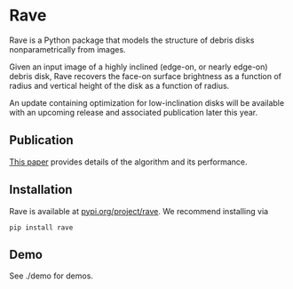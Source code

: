 # Rave

Rave is a Python package that models the structure of debris disks nonparametrically from images. 

Given an input image of a highly inclined (edge-on, or nearly edge-on) debris disk, Rave recovers the face-on surface brightness as a function of radius and vertical height of the disk as a function of radius. 

An update containing optimization for low-inclination disks will be available with an upcoming release and associated publication later this year. 

## Publication
[This paper](https://arxiv.org/pdf/2202.04475.pdf) provides details of the algorithm and its performance. 

## Installation
Rave is available at [pypi.org/project/rave](https://pypi.org/project/rave/). We recommend installing via

`pip install rave`

## Demo
See ./demo for demos.
